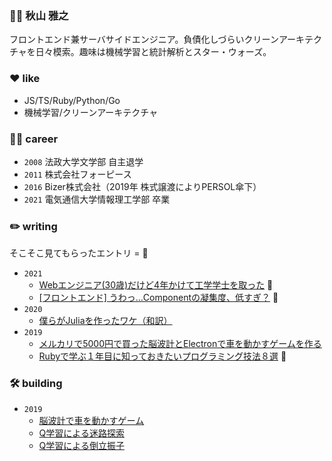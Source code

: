 ### 👨‍💻 秋山 雅之

フロントエンド兼サーバサイドエンジニア。負債化しづらいクリーンアーキテクチャを日々模索。趣味は機械学習と統計解析とスター・ウォーズ。

### ❤️ like

- JS/TS/Ruby/Python/Go
- 機械学習/クリーンアーキテクチャ

### 👨‍🎓 career

- `2008` 法政大学文学部 自主退学
- `2011` 株式会社フォーピース
- `2016` Bizer株式会社（2019年 株式譲渡によりPERSOL傘下）
- `2021` 電気通信大学情報理工学部 卒業

### ✏️ writing

そこそこ見てもらったエントリ = 👀

- `2021`
  - [Webエンジニア(30歳)だけど4年かけて工学学士を取った](https://qiita.com/aki202/items/aea846416f3739f48257) 👀
  - [[フロントエンド] うわっ…Componentの凝集度、低すぎ？](https://qiita.com/aki202/items/b279fa8097dde82e2730) 👀
- `2020`
  - [僕らがJuliaを作ったワケ（和訳）](https://twitter.com/aki202/status/1276453342265266177)
- `2019`
  - [メルカリで5000円で買った脳波計とElectronで車を動かすゲームを作る](https://qiita.com/aki202/items/2d7d386cc7656a7b97bd)
  - [Rubyで学ぶ１年目に知っておきたいプログラミング技法８選](https://qiita.com/aki202/items/dc4b4a6f3df800528edb) 👀

### 🛠 building

- `2019`
  - [脳波計で車を動かすゲーム](https://twitter.com/aki202/status/1162758414641950720)
  - [Q学習による迷路探索](https://twitter.com/aki202/status/1173202378276782082)
  - [Q学習による倒立振子](https://twitter.com/aki202/status/1175674723226669057)



<!--
**aki202/aki202** is a ✨ _special_ ✨ repository because its `README.md` (this file) appears on your GitHub profile.

Here are some ideas to get you started:

- 🔭 I’m currently working on ...
- 🌱 I’m currently learning ...
- 👯 I’m looking to collaborate on ...
- 🤔 I’m looking for help with ...
- 💬 Ask me about ...
- 📫 How to reach me: ...
- 😄 Pronouns: ...
- ⚡ Fun fact: ...
-->

